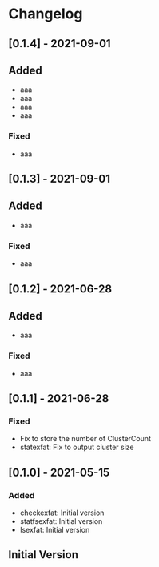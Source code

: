 # Changelog

## [0.1.4] - 2021-09-01

## Added

- aaa
- aaa
- aaa
- aaa

### Fixed

- aaa

## [0.1.3] - 2021-09-01

## Added

- aaa

### Fixed

- aaa

## [0.1.2] - 2021-06-28

## Added

- aaa

### Fixed

- aaa

## [0.1.1] - 2021-06-28

### Fixed

- Fix to store the number of ClusterCount
- statexfat: Fix to output cluster size

## [0.1.0] - 2021-05-15

### Added

- checkexfat: Initial version
- statfsexfat: Initial version
- lsexfat: Initial version

## Initial Version

